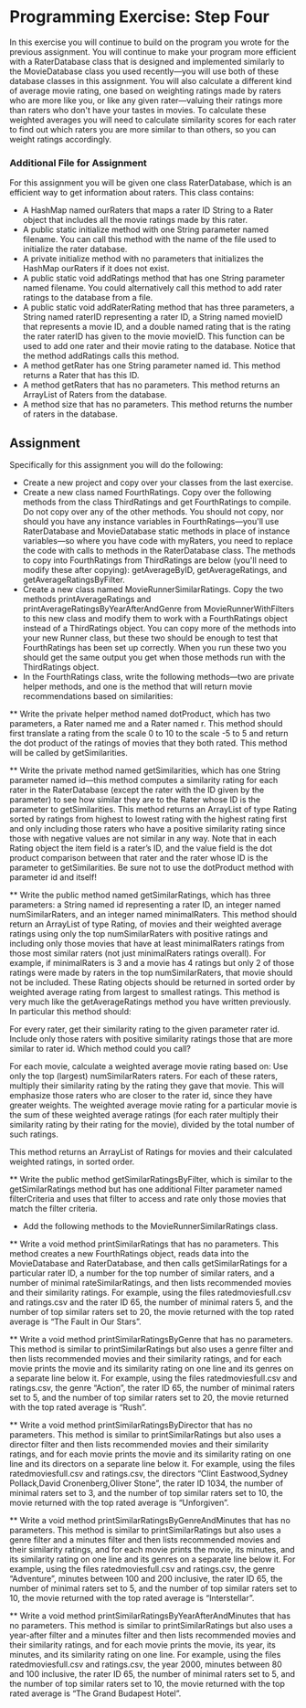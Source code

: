 # Programming Exercise: Step Four


In this exercise you will continue to build on the program you wrote for the previous assignment. You will continue to make your program more efficient with a RaterDatabase class that is designed and implemented similarly to the MovieDatabase class you used recently—you will use both of these database classes in this assignment. You will also calculate a different kind of average movie rating, one based on weighting ratings made by raters who are more like you, or like any given rater—valuing their ratings more than raters who don't have your tastes in movies. To calculate these weighted averages you will need to calculate similarity scores for each rater to find out which raters you are more similar to than others, so you can weight ratings accordingly.

### Additional File for Assignment

For this assignment you will be given one class RaterDatabase, which is an efficient way to get information about raters. This class contains:

- A HashMap named ourRaters that maps a rater ID String to a Rater object that includes all the movie ratings made by this rater.
- A public static initialize method with one String parameter named filename. You can call this method with the name of the file used to initialize the rater database.
- A private initialize method with no parameters that initializes the HashMap ourRaters if it does not exist.
- A public static void addRatings method that has one String parameter named filename. You could alternatively call this method to add rater ratings to the database from a file.
- A public static void addRaterRating method that has three parameters, a String named raterID representing a rater ID, a String named movieID that represents a movie ID, and a double named rating that is the rating the rater raterID has given to the movie movieID. This function can be used to add one rater and their movie rating to the database. Notice that the method addRatings calls this method.
- A method getRater has one String parameter named id. This method returns a Rater that has this ID.
- A method getRaters that has no parameters. This method returns an ArrayList of Raters from the database.
- A method size that has no parameters. This method returns the number of raters in the database.

## Assignment

Specifically for this assignment you will do the following:

- Create a new project and copy over your classes from the last exercise.
- Create a new class named FourthRatings. Copy over the following methods from the class ThirdRatings and get FourthRatings to compile. Do not copy over any of the other methods. You should not copy, nor should you have any instance variables in FourthRatings—you'll use RaterDatabase and MovieDatabase static methods in place of instance variables—so where you have code with myRaters, you need to replace the code with calls to methods in the RaterDatabase class. The methods to copy into FourthRatings from ThirdRatings are below (you'll need to modify these after copying): getAverageByID, getAverageRatings, and getAverageRatingsByFilter.
- Create a new class named MovieRunnerSimilarRatings. Copy the two methods printAverageRatings and printAverageRatingsByYearAfterAndGenre from MovieRunnerWithFilters to this new class and modify them to work with a FourthRatings object instead of a ThirdRatings object. You can copy more of the methods into your new Runner class, but these two should be enough to test that FourthRatings has been set up correctly. When you run these two you should get the same output you get when those methods run with the ThirdRatings object.
- In the FourthRatings class, write the following methods—two are private helper methods, and one is the method that will return movie recommendations based on similarities:

** Write the private helper method named dotProduct, which has two parameters, a Rater named me and a Rater named r. This method should first translate a rating from the scale 0 to 10 to the scale -5 to 5 and return the dot product of the ratings of movies that they both rated. This method will be called by getSimilarities.

** Write the private method named getSimilarities, which has one String parameter named id—this method computes a similarity rating for each rater in the RaterDatabase (except the rater with the ID given by the parameter) to see how similar they are to the Rater whose ID is the parameter to getSimilarities. This method returns an ArrayList of type Rating sorted by ratings from highest to lowest rating with the highest rating first and only including those raters who have a positive similarity rating since those with negative values are not similar in any way. Note that in each Rating object the item field is a rater’s ID, and the value field is the dot product comparison between that rater and the rater whose ID is the parameter to getSimilarities. Be sure not to use the dotProduct method with parameter id and itself!

** Write the public method named getSimilarRatings, which has three parameters: a String named id representing a rater ID, an integer named numSimilarRaters, and an integer named minimalRaters. This method should return an ArrayList of type Rating, of movies and their weighted average ratings using only the top numSimilarRaters with positive ratings and including only those movies that have at least minimalRaters ratings from those most similar raters (not just minimalRaters ratings overall). For example, if minimalRaters is 3 and a movie has 4 ratings but only 2 of those ratings were made by raters in the top numSimilarRaters, that movie should not be included. These Rating objects should be returned in sorted order by weighted average rating from largest to smallest ratings. This method is very much like the getAverageRatings method you have written previously. In particular this method should:

For every rater, get their similarity rating to the given parameter rater id. Include only those raters with positive similarity ratings those that are more similar to rater id. Which method could you call?

For each movie, calculate a weighted average movie rating based on: Use only the top (largest) numSimilarRaters raters. For each of these raters, multiply their similarity rating by the rating they gave that movie. This will emphasize those raters who are closer to the rater id, since they have greater weights. The weighted average movie rating for a particular movie is the sum of these weighted average ratings (for each rater multiply their similarity rating by their rating for the movie), divided by the total number of such ratings.

This method returns an ArrayList of Ratings for movies and their calculated weighted ratings, in sorted order.

** Write the public method getSimilarRatingsByFilter, which is similar to the getSimilarRatings method but has one additional Filter parameter named filterCriteria and uses that filter to access and rate only those movies that match the filter criteria.

- Add the following methods to the MovieRunnerSimilarRatings class.

** Write a void method printSimilarRatings that has no parameters. This method creates a new FourthRatings object, reads data into the MovieDatabase and RaterDatabase, and then calls getSimilarRatings for a particular rater ID, a number for the top number of similar raters, and a number of minimal rateSimilarRatings, and then lists recommended movies and their similarity ratings. For example, using the files ratedmoviesfull.csv and ratings.csv and the rater ID 65, the number of minimal raters 5, and the number of top similar raters set to 20, the movie returned with the top rated average is “The Fault in Our Stars”.

** Write a void method printSimilarRatingsByGenre that has no parameters. This method is similar to printSimilarRatings but also uses a genre filter and then lists recommended movies and their similarity ratings, and for each movie prints the movie and its similarity rating on one line and its genres on a separate line below it. For example, using the files ratedmoviesfull.csv and ratings.csv, the genre “Action”, the rater ID 65, the number of minimal raters set to 5, and the number of top similar raters set to 20, the movie returned with the top rated average is “Rush”.

** Write a void method printSimilarRatingsByDirector that has no parameters. This method is similar to printSimilarRatings but also uses a director filter and then lists recommended movies and their similarity ratings, and for each movie prints the movie and its similarity rating on one line and its directors on a separate line below it. For example, using the files ratedmoviesfull.csv and ratings.csv, the directors “Clint Eastwood,Sydney Pollack,David Cronenberg,Oliver Stone”, the rater ID 1034, the number of minimal raters set to 3, and the number of top similar raters set to 10, the movie returned with the top rated average is “Unforgiven”.

** Write a void method printSimilarRatingsByGenreAndMinutes that has no parameters. This method is similar to printSimilarRatings but also uses a genre filter and a minutes filter and then lists recommended movies and their similarity ratings, and for each movie prints the movie, its minutes, and its similarity rating on one line and its genres on a separate line below it. For example, using the files ratedmoviesfull.csv and ratings.csv, the genre “Adventure”, minutes between 100 and 200 inclusive, the rater ID 65, the number of minimal raters set to 5, and the number of top similar raters set to 10, the movie returned with the top rated average is “Interstellar”.

** Write a void method printSimilarRatingsByYearAfterAndMinutes that has no parameters. This method is similar to printSimilarRatings but also uses a year-after filter and a minutes filter and then lists recommended movies and their similarity ratings, and for each movie prints the movie, its year, its minutes, and its similarity rating on one line. For example, using the files ratedmoviesfull.csv and ratings.csv, the year 2000, minutes between 80 and 100 inclusive, the rater ID 65, the number of minimal raters set to 5, and the number of top similar raters set to 10, the movie returned with the top rated average is “The Grand Budapest Hotel”.

